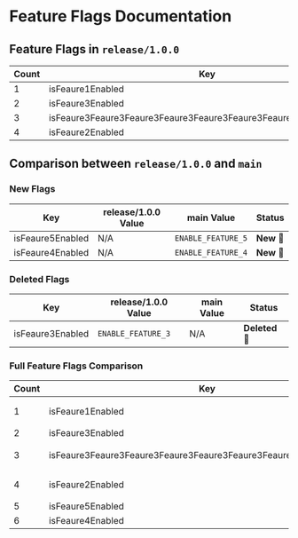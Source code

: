 # Feature Flags Documentation

## Feature Flags in `release/1.0.0`
| Count | Key              | release/1.0.0 Value       |
|-------|------------------|---------------------------|
| 1 | isFeaure1Enabled | `ENABLE_FEATURE_1` |
| 2 | isFeaure3Enabled | `ENABLE_FEATURE_3` |
| 3 | isFeaure3Feaure3Feaure3Feaure3Feaure3Feaure3Feaure3Feaure3Enabled | `ENABLE_Feaure3Feaure3Feaure3Feaure3Feaure3Feaure3Feaure3Feaure_3` |
| 4 | isFeaure2Enabled | `ENABLE_FEATURE_2` |

## Comparison between `release/1.0.0` and `main`
### New Flags
| Key | release/1.0.0 Value | main Value | Status |
|-----|--------------------|--------------------|--------|
| isFeaure5Enabled | N/A | `ENABLE_FEATURE_5` | **New 🔵** |
| isFeaure4Enabled | N/A | `ENABLE_FEATURE_4` | **New 🔵** |

### Deleted Flags
| Key | release/1.0.0 Value | main Value | Status |
|-----|--------------------|--------------------|--------|
| isFeaure3Enabled | `ENABLE_FEATURE_3` | N/A | **Deleted 🔴** |

### Full Feature Flags Comparison
| Count | Key | release/1.0.0 Value | main Value | Status |
|-------|-----|--------------------|--------------------|--------|
| 1 | isFeaure1Enabled | `ENABLE_FEATURE_1` | `ENABLE_FEATURE_1` | **Unchanged ⚪** |
| 2 | isFeaure3Enabled | `ENABLE_FEATURE_3` | `N/A` | **Deleted 🔴** |
| 3 | isFeaure3Feaure3Feaure3Feaure3Feaure3Feaure3Feaure3Feaure3Enabled | `ENABLE_Feaure3Feaure3Feaure3Feaure3Feaure3Feaure3Feaure3Feaure_3` | `ENABLE_Feaure3Feaure3Feaure3Feaure3Feaure3Feaure3Feaure3Feaure_3` | **Unchanged ⚪** |
| 4 | isFeaure2Enabled | `ENABLE_FEATURE_2` | `ENABLE_FEATURE_2` | **Unchanged ⚪** |
| 5 | isFeaure5Enabled | `N/A` | `ENABLE_FEATURE_5` | **New 🔵** |
| 6 | isFeaure4Enabled | `N/A` | `ENABLE_FEATURE_4` | **New 🔵** |
